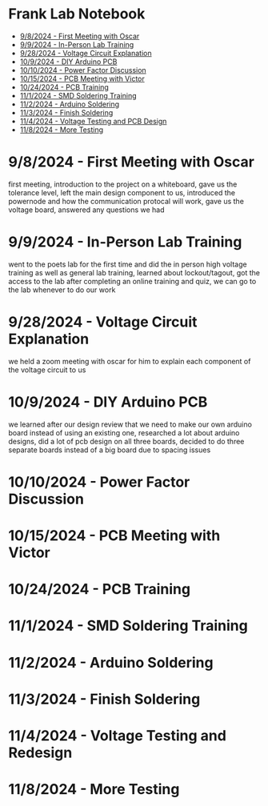 # Frank Lab Notebook

* [9/8/2024 - First Meeting with Oscar](https://github.com/FrankLuuuu/ECE-445-FA24/blob/main/README.md#982024---first-meeting-with-oscar)
* [9/9/2024 - In-Person Lab Training](https://github.com/FrankLuuuu/ECE-445-FA24/tree/main?tab=readme-ov-file#992024---in-person-lab-training)
* [9/28/2024 - Voltage Circuit Explanation](https://github.com/FrankLuuuu/ECE-445-FA24/tree/main?tab=readme-ov-file#9282024---voltage-circuit-explanation)
* [10/9/2024 - DIY Arduino PCB](https://github.com/FrankLuuuu/ECE-445-FA24/tree/main?tab=readme-ov-file#1092024---diy-arduino-pcb)
* [10/10/2024 - Power Factor Discussion](https://github.com/FrankLuuuu/ECE-445-FA24/tree/main?tab=readme-ov-file#10102024---power-factor-discussion)
* [10/15/2024 - PCB Meeting with Victor](https://github.com/FrankLuuuu/ECE-445-FA24/tree/main?tab=readme-ov-file#10152024---pcb-meeting-with-victor)
* [10/24/2024 - PCB Training](https://github.com/FrankLuuuu/ECE-445-FA24/tree/main?tab=readme-ov-file#10242024---pcb-training)
* [11/1/2024 - SMD Soldering Training](https://github.com/FrankLuuuu/ECE-445-FA24/tree/main?tab=readme-ov-file#1112024---smd-soldering-training)
* [11/2/2024 - Arduino Soldering](https://github.com/FrankLuuuu/ECE-445-FA24/tree/main?tab=readme-ov-file#1122024---arduino-soldering)
* [11/3/2024 - Finish Soldering](https://github.com/FrankLuuuu/ECE-445-FA24/tree/main?tab=readme-ov-file#1132024---finish-soldering)
* [11/4/2024 - Voltage Testing and PCB Design](https://github.com/FrankLuuuu/ECE-445-FA24/tree/main?tab=readme-ov-file#1142024---voltage-testing-and-redesign)
* [11/8/2024 - More Testing](https://github.com/FrankLuuuu/ECE-445-FA24/blob/main/README.md#1182024---more-testing)

# 9/8/2024 - First Meeting with Oscar
first meeting, introduction to the project on a whiteboard, gave us the tolerance level, left the main design component to us, introduced the powernode and how the communication protocal will work, gave us the voltage board, answered any questions we had

# 9/9/2024 - In-Person Lab Training
went to the poets lab for the first time and did the in person high voltage training as well as general lab training, learned about lockout/tagout, got the access to the lab after completing an online training and quiz, we can go to the lab whenever to do our work

# 9/28/2024 - Voltage Circuit Explanation
we held a zoom meeting with oscar for him to explain each component of the voltage circuit to us

# 10/9/2024 - DIY Arduino PCB
we learned after our design review that we need to make our own arduino board instead of using an existing one, researched a lot about arduino designs, did a lot of pcb design on all three boards, decided to do three separate boards instead of a big board due to spacing issues

# 10/10/2024 - Power Factor Discussion


# 10/15/2024 - PCB Meeting with Victor

# 10/24/2024 - PCB Training

# 11/1/2024 - SMD Soldering Training

# 11/2/2024 - Arduino Soldering

# 11/3/2024 - Finish Soldering

# 11/4/2024 - Voltage Testing and Redesign

# 11/8/2024 - More Testing

